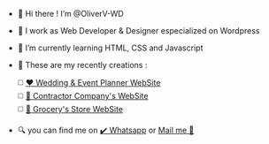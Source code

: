 - 👋 Hi there !  I’m @OliverV-WD
- 🌃 I work as Web Developer & Designer especialized on Wordpress
- 🌱 I’m currently learning HTML, CSS and Javascript
- 🦾 These are my recently creations :
  
 	◻️ 	<a href="https://personalplus.com.ve" target="_blank">❤️ Wedding & Event Planner WebSite</a> <br>
  ◻️  <a href="https://oliverv-wd.github.io/thehugecompany.github.io/" target="_blank">🚧 Contractor Company's WebSite</a> <br>
  ◻️  <a href="https://oliverv-wd.github.io/summermarket.github.io/" target="_blank"> 🥑 Grocery's Store WebSite</a> <br>
  
- 🔍 you can find me on
   	<a href="https://wa.me/+584247894210" target="_blank">✔️ Whatsapp</a> or <a href="mailto:olivervicent.wd@gmail.com" target="_blank">Mail me 📩</a>   
